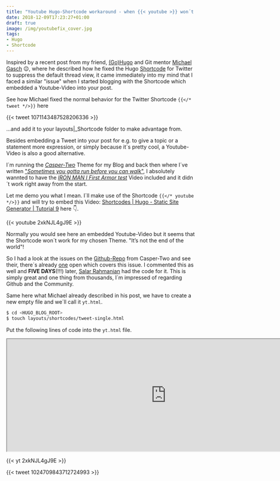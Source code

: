 ```yaml
---
title: "Youtube Hugo-Shortcode workaround - when {{< youtube >}} won´t work"
date: 2018-12-09T17:23:27+01:00
draft: true
image: /img/youtubefix_cover.jpg
tags:
- Hugo
- Shortcode
---
```

Inspired by a recent post from my friend, <a href="https://gohugo.io/" target="_blank">(Go)Hugo</a> and Git mentor <a href="https://twitter.com/embano1" target="_blank">Michael Gasch</a> :wink:, where he described how he fixed the Hugo <a href="https://gohugo.io/content-management/shortcodes/" target="_blank">Shortcode</a> for Twitter to suppress the default thread view, it came immediately into my mind that I faced a similar "issue" when I started blogging with the Shortcode which embedded a Youtube-Video into your post.

See how Michael fixed the normal behavior for the Twitter Shortcode `{{</* tweet */>}}` here

{{< tweet 1071143487528206336 >}}

...and add it to your layouts|_Shortcode folder to make advantage from.

Besides embedding a Tweet into your post for e.g. to give a topic or a statement more expression, or simply because it´s pretty cool, a Youtube-Video is also a good alternative.

I´m running the <a href="https://themes.gohugo.io/hugo-casper-two/" target="_blank">*Casper-Two*</a> Theme for my Blog and back then where I´ve written <a href="https://rguske.github.io/post/sometimes-you-gotta-run-before-you-can-walk/" target="_blank">"*Sometimes you gotta run before you can walk*"</a>, I absolutely wannted to have the <a href="https://www.youtube.com/watch?time_continue=2&v=1VrHeInDwwg" target="_blank">*IRON MAN I First Armor test*</a> Video included and it didn´t work right away from the start.

Let me demo you what I mean. I´ll make use of the Shortcode `{{</* youtube */>}}` and will try to embed this Video: <a href="https://www.youtube.com/watch?v=2xkNJL4gJ9E&list=PLLAZ4kZ9dFpOnyRlyS-liKL5ReHDcj4G3&index=9" target="_blank">Shortcodes | Hugo - Static Site Generator | Tutorial 9</a> here :point_down:.

{{< youtube 2xkNJL4gJ9E >}}

Normally you would see here an embedded Youtube-Video but it seems that the Shortcode won´t work for my chosen Theme. "It’s not the end of the world"!

So I had a look at the issues on the <a href="https://github.com/eueung/hugo-casper-two" target="_blank">Github-Repo</a> from Casper-Two and see their, there´s already <a href="https://github.com/eueung/hugo-casper-two/issues/5" target="_blank">one</a> open which covers this issue. I commented this as well and **FIVE DAYS**(!!!) later, <a href="https://twitter.com/SalarRahmanian" target="_blank">Salar Rahmanian</a> had the code for it. This is simply great and one thing from thousands, I´m impressed of regarding Github and the Community.

Same here what Michael already described in his post, we have to create a new empty file and we´ll call it `yt.html`.

```bash
$ cd <HUGO_BLOG_ROOT>
$ touch layouts/shortcodes/tweet-single.html
```

Put the following lines of code into the `yt.html` file.

<iframe
  src="https://carbon.now.sh/embed/?bg=rgba(19%2C20%2C19%2C1)&t=cobalt&wt=sharp&l=htmlmixed&ds=false&dsyoff=41px&dsblur=39px&wc=true&wa=true&pv=5px&ph=5px&ln=false&fm=Hack&fs=14px&lh=133%25&si=false&code=%253Ciframe%2520src%253D%2522https%253A%252F%252Fwww.youtube.com%252Fembed%252F%257B%257B%2520index%2520.Params%25200%2520%257D%257D%253Fstart%253D%257B%257B%2520index%2520.Params%25201%2520%257D%257D%2522%250Astyle%253D%2522position%253A%2520absolute%253B%2520top%253A%25200%253B%2520left%253A%25200%253B%2520width%253A%2520560%253B%2520height%253A%2520315%253B%2522%2520allowfullscreen%2520frameborder%253D%25220%2522%2520title%253D%2522YouTube%2520Video%2522%253E%253C%252Fiframe%253E&es=4x&wm=false"
  style="transform:scale(1.0); width:850px; height:300px; border:1; overflow:hidden;"
  sandbox="allow-scripts allow-same-origin">
</iframe>

{{< yt 2xkNJL4gJ9E >}}

{{< tweet 1024709843712724993 >}}


